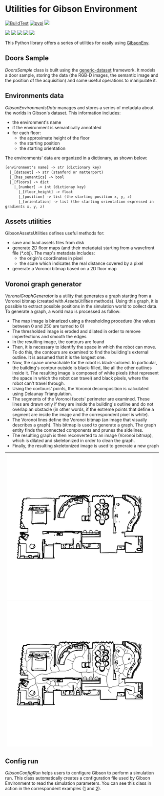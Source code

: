 # Utilities for Gibson Environment

[![BuildTest](https://github.com/micheleantonazzi/gibson-env-utilities/actions/workflows/build-and-publish.yml/badge.svg?branch=main)](https://github.com/micheleantonazzi/gibson-env-utilities/actions/workflows/build-and-publish.yml)
[![pypi](https://img.shields.io/pypi/v/gibson-env-utilities.svg)](https://pypi.org/project/gibson-env-utilities/)
[![](https://sonarcloud.io/api/project_badges/measure?project=micheleantonazzi_gibson-env-utilities&metric=coverage)](https://sonarcloud.io/dashboard/index/micheleantonazzi_gibson-env-utilities)



[![](https://sonarcloud.io/api/project_badges/measure?project=micheleantonazzi_gibson-env-utilities&metric=alert_status)](https://sonarcloud.io/dashboard/index/micheleantonazzi_gibson-env-utilities)
[![](https://sonarcloud.io/api/project_badges/measure?project=micheleantonazzi_gibson-env-utilities&metric=sqale_rating)](https://sonarcloud.io/dashboard/index/micheleantonazzi_gibson-env-utilities)
[![](https://sonarcloud.io/api/project_badges/measure?project=micheleantonazzi_gibson-env-utilities&metric=reliability_rating)](https://sonarcloud.io/dashboard/index/micheleantonazzi_gibson-env-utilities)
[![](https://sonarcloud.io/api/project_badges/measure?project=micheleantonazzi_gibson-env-utilities&metric=security_rating)](https://sonarcloud.io/dashboard/index/micheleantonazzi_gibson-env-utilities)
[![](https://sonarcloud.io/api/project_badges/measure?project=micheleantonazzi_gibson-env-utilities&metric=vulnerabilities)](https://sonarcloud.io/dashboard/index/micheleantonazzi_gibson-env-utilities)

This Python library offers a series of utilities for easily using [GibsonEnv](https://github.com/micheleantonazzi/GibsonEnv.git).

## Doors Sample

*DoorsSample* class is built using the [generic-dataset](https://github.com/micheleantonazzi/generic-dataset) framework. It models a door sample, storing the data (the RGB-D images, the semantic image and the position of the acquisition) and some useful operations to manipulate it. 

## Environments data

*GibsonEnvironmentsData* manages and stores a series of metadata about the worlds in Gibson's dataset.
This information includes:

* the environment's name
* if the environment is semantically annotated
* for each floor:
    * the approximate height of the floor
    * the starting position
    * the starting orientation

The environments' data are organized in a dictionary, as shown below:

```
[environment's name] -> str (dictionary key)
  |_[dataset] -> str (stanford or matterport)
  |_[has_semantics] -> bool
  |_[floors] -> dict
    |_[number] -> int (dictionay key)
      |_[floor_height] -> float
      |_[position] -> list (the starting position x, y, z)
      |_[orientation] -> list (the starting orientation expressed in gradients x, y, z)
```

## Assets utilities
GibsonAssetsUtilities defines useful methods for:
* save and load assets files from disk
* generate 2D floor maps (and their metadata) starting from a wavefront file (*.obj). The map's metadata includes:
  * the origin's coordinates in pixel
  * the scale which indicates the real distance covered by a pixel
* generate a Voronoi bitmap based on a 2D floor map
## Voronoi graph generator

*VoronoiGraphGenerator* is a utility that generates a graph starting from a Voronoi bitmap (created with *AssetsUtilities* methods). Using this graph, it is possible to extract possible positions in the simulation world to collect data. To generate a graph, a world map is processed as follow:

* The map image is binarized using a thresholding procedure (the values between 0 and 250 are turned to 0)
* The thresholded image is eroded and dilated in order to remove imperfections and smooth the edges
* In the resulting image, the contours are found
* Then, it is necessary to identify the space in which the robot can move. To do this, the contours are examined to find the building's external outline. It is assumed that it is the longest one.
* Now, the space unreachable for the robot is black-colored. In particular, the building's contour outside is black-filled, like all the other outlines inside it. The resulting image is composed of white pixels (that represent the space in which the robot can travel) and black pixels, where the robot can't travel through.
* Using the contours' points, the Voronoi decomposition is calculated using Delaunay Triangulation.
* The segments of the Voronoi facets' perimeter are examined. These lines are drawn only if they are inside the building's outline and do not overlap an obstacle (in other words, if the extreme points that define a segment are inside the image and the correspondent pixel is white).
* The Voronoi lines define the Voronoi bitmap (an image that visually describes a graph). This bitmap is used to generate a graph. The graph entity finds the connected components and prunes the sidelines.
* The resulting graph is then reconverted to an image (Voronoi bitmap), which is dilated and skeletonized in order to clean the graph.
* Finally, the resulting skeletonized image is used to generate a new graph

| ![](gibson_env_utilities/data/maps/house1_floor_0.png)![](gibson_env_utilities/data/maps_with_voronoi_bitmaps/house1_floor_0.png) |      |
| ------------------------------------------------------------ | ---- |

## Config run
*GibsonConfigRun* helps users to configure Gibson to perform a simulation run.
This class automatically creates a configuration file used by Gibson Environment to read the simulation parameters.
You can see this class in action in the correspondent examples ([1](examples/launch_gibson_turtlebot.py) and [2](examples/launch_gibson_turtlebot_no_physics.py)).